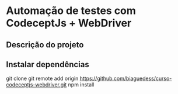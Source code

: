 # Automação de testes com CodeceptJs + WebDriver

## Descrição do projeto

## Instalar dependências
git clone git remote add origin https://github.com/biaguedess/curso-codeceptjs-webdriver.git
npm install